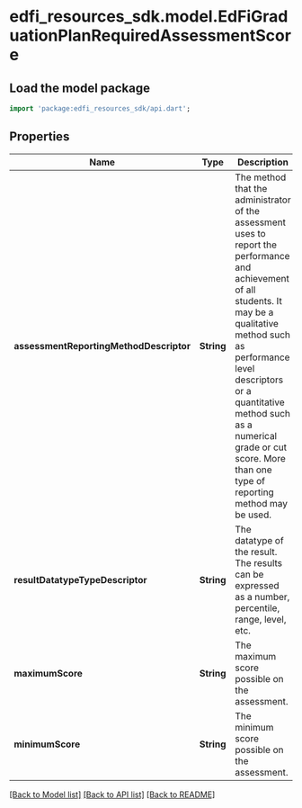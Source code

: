 # edfi_resources_sdk.model.EdFiGraduationPlanRequiredAssessmentScore

## Load the model package
```dart
import 'package:edfi_resources_sdk/api.dart';
```

## Properties
Name | Type | Description | Notes
------------ | ------------- | ------------- | -------------
**assessmentReportingMethodDescriptor** | **String** | The method that the administrator of the assessment uses to report the performance and achievement of all students. It may be a qualitative method such as performance level descriptors or a quantitative method such as a numerical grade or cut score. More than one type of reporting method may be used. | 
**resultDatatypeTypeDescriptor** | **String** | The datatype of the result. The results can be expressed as a number, percentile, range, level, etc. | [optional] 
**maximumScore** | **String** | The maximum score possible on the assessment. | [optional] 
**minimumScore** | **String** | The minimum score possible on the assessment. | [optional] 

[[Back to Model list]](../README.md#documentation-for-models) [[Back to API list]](../README.md#documentation-for-api-endpoints) [[Back to README]](../README.md)


